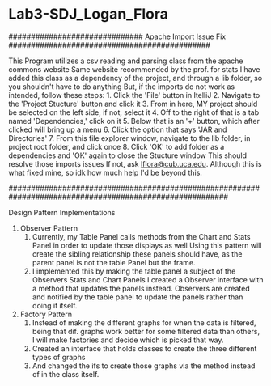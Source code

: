 # Lab3-SDJ_Logan_Flora

##############################   Apache Import Issue Fix   #############################################

 This Program utilizes a csv reading and parsing class from the apache commons website
 Same website recommended by the prof. for stats
 I have added this class as a dependency of the project, and through a lib folder, so you shouldn't have to do anything
 But, if the imports do not work as intended, follow these steps:
     1. Click the 'File' button in ItelliJ 
     2. Navigate to the 'Project Stucture' button and click it
     3. From in here, MY project should be selected on the left side, if not, select it
     4. Off to the right of that is a tab named 'Dependencies,' click on it
     5. Below that is an '+' button, which after clicked will bring up a menu
     6. Click the option that says 'JAR and Directories'
     7. From this file explorer window, navigate to the lib folder, in project root folder, and click once
     8. Click 'OK' to add folder as a dependencies and 'OK' again to close the Stucture window
 This should resolve those imports issues
 If not, ask lflora@cub.uca.edu. Although this is what fixed mine, so idk how much help I'd be beyond this.

#########################################################################################################

 Design Pattern Implementations 
1. Observer Pattern
   1. Currently, my Table Panel calls methods from the Chart and Stats Panel in order to update those displays as well
      Using this pattern will create the sibling relationship these panels should have, as the parent panel is not the 
      table Panel but the frame. 
   2. I implemented this by making the table panel a subject of the Observers Stats and Chart Panels
      I created a Observer interface with a method that updates the panels instead.
      Observers are created and notified by the table panel to update the panels rather than doing it itself. 
2. Factory Pattern
   1. Instead of making the different graphs for when the data is filtered, being that dif. graphs
      work better for some filtered data than others, I will make factories and decide which is picked that way.
   2. Created an interface that holds classes to create the three different types of graphs
   3. And changed the ifs to create those graphs via the method instead of in the class itself.